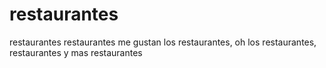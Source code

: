 # restaurantes
restaurantes restaurantes me gustan los restaurantes, oh los restaurantes, restaurantes y mas restaurantes
